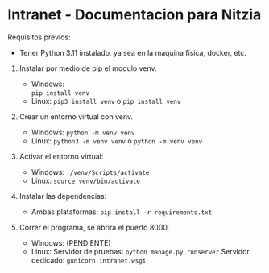 # Intranet - Documentacion para Nitzia
Requisitos previos:
- Tener Python 3.11 instalado, ya sea en la maquina fisica, docker, etc.

1. Instalar por medio de pip el modulo venv.
    - Windows:  
    `pip install venv`
    - Linux:
    `pip3 install venv` o `pip install venv`

2. Crear un entorno virtual con venv.
    - Windows:
    `python -m venv venv`
    - Linux:
    `python3 -m venv venv` o `python -m venv venv`

3. Activar el entorno virtual:
    - Windows:
    `./venv/Scripts/activate`
    - Linux:
    `source venv/bin/activate`

4. Instalar las dependencias:
    - Ambas plataformas:
    `pip install -r requirements.txt`

5. Correr el programa, se abrira el puerto 8000.
    - Windows: 
    (PENDIENTE)
    - Linux:
    Servidor de pruebas:
    `python manage.py runserver`
    Servidor dedicado:
    `gunicorn intranet.wsgi`
